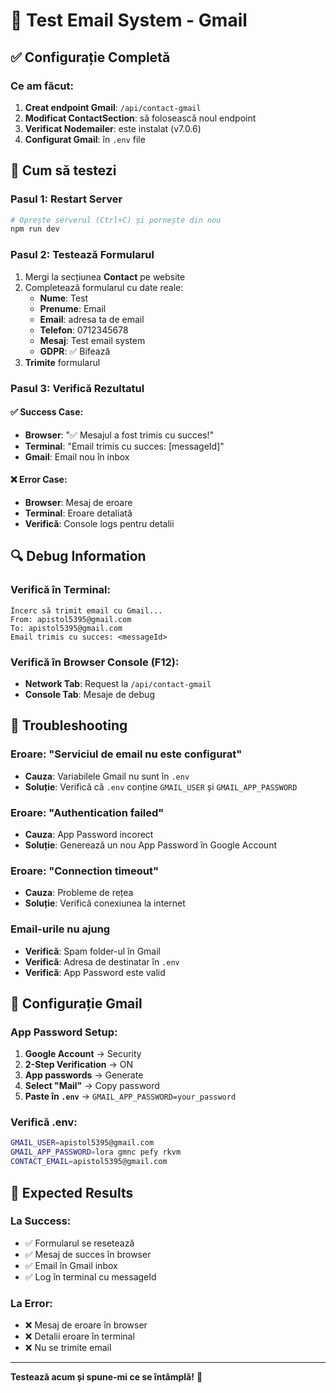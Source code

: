 # 🧪 Test Email System - Gmail

## ✅ Configurație Completă

### Ce am făcut:
1. **Creat endpoint Gmail**: `/api/contact-gmail`
2. **Modificat ContactSection**: să folosească noul endpoint
3. **Verificat Nodemailer**: este instalat (v7.0.6)
4. **Configurat Gmail**: în `.env` file

## 🚀 Cum să testezi

### Pasul 1: Restart Server
```bash
# Oprește serverul (Ctrl+C) și pornește din nou
npm run dev
```

### Pasul 2: Testează Formularul
1. Mergi la secțiunea **Contact** pe website
2. Completează formularul cu date reale:
   - **Nume**: Test
   - **Prenume**: Email
   - **Email**: adresa ta de email
   - **Telefon**: 0712345678
   - **Mesaj**: Test email system
   - **GDPR**: ✅ Bifează
3. **Trimite** formularul

### Pasul 3: Verifică Rezultatul

#### ✅ Success Case:
- **Browser**: "✅ Mesajul a fost trimis cu succes!"
- **Terminal**: "Email trimis cu succes: [messageId]"
- **Gmail**: Email nou în inbox

#### ❌ Error Case:
- **Browser**: Mesaj de eroare
- **Terminal**: Eroare detaliată
- **Verifică**: Console logs pentru detalii

## 🔍 Debug Information

### Verifică în Terminal:
```
Încerc să trimit email cu Gmail...
From: apistol5395@gmail.com
To: apistol5395@gmail.com
Email trimis cu succes: <messageId>
```

### Verifică în Browser Console (F12):
- **Network Tab**: Request la `/api/contact-gmail`
- **Console Tab**: Mesaje de debug

## 🐛 Troubleshooting

### Eroare: "Serviciul de email nu este configurat"
- **Cauza**: Variabilele Gmail nu sunt în `.env`
- **Soluție**: Verifică că `.env` conține `GMAIL_USER` și `GMAIL_APP_PASSWORD`

### Eroare: "Authentication failed"
- **Cauza**: App Password incorect
- **Soluție**: Generează un nou App Password în Google Account

### Eroare: "Connection timeout"
- **Cauza**: Probleme de rețea
- **Soluție**: Verifică conexiunea la internet

### Email-urile nu ajung
- **Verifică**: Spam folder-ul în Gmail
- **Verifică**: Adresa de destinatar în `.env`
- **Verifică**: App Password este valid

## 📧 Configurație Gmail

### App Password Setup:
1. **Google Account** → Security
2. **2-Step Verification** → ON
3. **App passwords** → Generate
4. **Select "Mail"** → Copy password
5. **Paste în `.env`** → `GMAIL_APP_PASSWORD=your_password`

### Verifică .env:
```bash
GMAIL_USER=apistol5395@gmail.com
GMAIL_APP_PASSWORD=lora gmnc pefy rkvm
CONTACT_EMAIL=apistol5395@gmail.com
```

## 🎯 Expected Results

### La Success:
- ✅ Formularul se resetează
- ✅ Mesaj de succes în browser
- ✅ Email în Gmail inbox
- ✅ Log în terminal cu messageId

### La Error:
- ❌ Mesaj de eroare în browser
- ❌ Detalii eroare în terminal
- ❌ Nu se trimite email

---

**Testează acum și spune-mi ce se întâmplă!** 🚀
